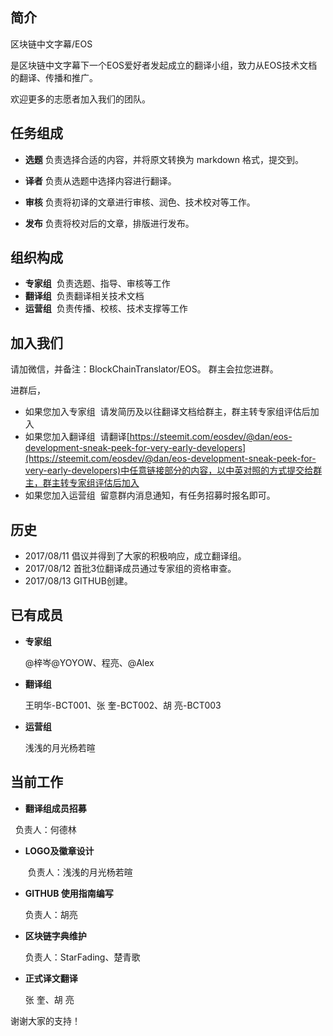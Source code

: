 简介
-------------------------------

区块链中文字幕/EOS 

是区块链中文字幕下一个EOS爱好者发起成立的翻译小组，致力从EOS技术文档的翻译、传播和推广。

欢迎更多的志愿者加入我们的团队。

任务组成
-------------------------------

- **选题**  负责选择合适的内容，并将原文转换为 markdown 格式，提交到。

- **译者**  负责从选题中选择内容进行翻译。

- **审核**  负责将初译的文章进行审核、润色、技术校对等工作。

- **发布** 负责将校对后的文章，排版进行发布。

组织构成
-------------------------------

- **专家组**  负责选题、指导、审核等工作
- **翻译组**  负责翻译相关技术文档
- **运营组**  负责传播、校核、技术支撑等工作

加入我们
-------------------------------

请加微信，并备注：BlockChainTranslator/EOS。
群主会拉您进群。

进群后，
- 如果您加入专家组
  请发简历及以往翻译文档给群主，群主转专家组评估后加入
- 如果您加入翻译组
  请翻译[https://steemit.com/eosdev/@dan/eos-development-sneak-peek-for-very-early-developers](https://steemit.com/eosdev/@dan/eos-development-sneak-peek-for-very-early-developers)中任意链接部分的内容，以中英对照的方式提交给群主，群主转专家组评估后加入
- 如果您加入运营组
  留意群内消息通知，有任务招募时报名即可。

历史
-------------------------------

* 2017/08/11 倡议并得到了大家的积极响应，成立翻译组。
* 2017/08/12 首批3位翻译成员通过专家组的资格审查。
* 2017/08/13 GITHUB创建。

已有成员
-------------------------------

- **专家组**

    @梓岑@YOYOW、程亮、@Alex

- **翻译组**

    王明华-BCT001、张  奎-BCT002、胡  亮-BCT003  
  
- **运营组**

    浅浅的月光杨若暄

当前工作
-------------------------------

- **翻译组成员招募**



    负责人：何德林

- **LOGO及徽章设计**


    负责人：浅浅的月光杨若暄

- **GITHUB 使用指南编写**


    负责人：胡亮

- **区块链字典维护**


    负责人：StarFading、楚青歌

- **正式译文翻译**

    
    张  奎、胡  亮
    

谢谢大家的支持！
